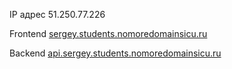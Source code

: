 IP адрес 51.250.77.226

Frontend [sergey.students.nomoredomainsicu.ru](sergey.students.nomoredomainsicu.ru)

Backend [api.sergey.students.nomoredomainsicu.ru](api.sergey.students.nomoredomainsicu.ru)